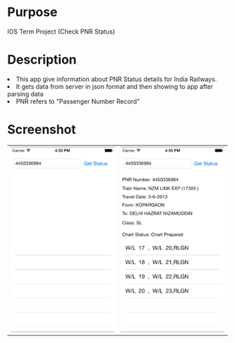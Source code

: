 Purpose
================
IOS Term Project (Check PNR Status)

Description
================
<p>
<ui>
<li>This app give information about PNR Status details for India Railways.</li>
<li>It gets data from server in json format and then showing to app after parsing data </li>
<li> PNR refers to "Passenger Number Record"</li>
</p>

Screenshot
================
<table>
<tr>
	<th>
		<Img src="https://raw.githubusercontent.com/punitshah89/IOSTermProject/master/snap1.png" />
	</th>
	<th>
		<Img src="https://raw.githubusercontent.com/punitshah89/IOSTermProject/master/snap2.png" />
	</th>
</tr>

</table>
